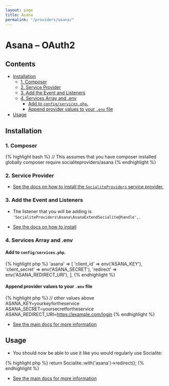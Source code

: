 ```yaml
---
layout: page
title: Asana
permalink: "/providers/asana/"
---
```

# Asana – OAuth2

## Contents

- [Installation](#installation)
  - [1. Composer](#1-composer)
  - [2. Service Provider](#2-service-provider)
  - [3. Add the Event and Listeners](#3-add-the-event-and-listeners)
  - [4. Services Array and .env](#4-services-array-and-env)
    - [Add to `config/services.php`.](#add-to-configservicesphp)
    - [Append provider values to your `.env` file](#append-provider-values-to-your-env-file)
- [Usage](#usage)


## Installation

### 1. Composer

{% highlight bash %}
// This assumes that you have composer installed globally
composer require socialiteproviders/asana
{% endhighlight %}

### 2. Service Provider

* [See the docs on how to install the `SocialiteProviders` service provider.](https://github.com/SocialiteProviders/Manager#2-service-provider)


### 3. Add the Event and Listeners

* The listener that you will be adding is `'SocialiteProviders\Asana\AsanaExtendSocialite@handle',`.

* [See the docs on how to install](https://github.com/SocialiteProviders/Manager#3-add-the-event-and-listeners)

### 4. Services Array and .env

#### Add to `config/services.php`.

{% highlight php %}
'asana' => [
    'client_id' => env('ASANA_KEY'),
    'client_secret' => env('ASANA_SECRET'),
    'redirect' => env('ASANA_REDIRECT_URI'),
],
{% endhighlight %}

#### Append provider values to your `.env` file

{% highlight php %}
// other values above
ASANA_KEY=yourkeyfortheservice
ASANA_SECRET=yoursecretfortheservice
ASANA_REDIRECT_URI=https://example.com/login
{% endhighlight %}

* [See the main docs for more information](https://github.com/SocialiteProviders/Manager#4-services-array-and-env)


## Usage

* You should now be able to use it like you would regularly use Socialite:

{% highlight php %}
return Socialite::with('asana')->redirect();
{% endhighlight %}

* [See the main docs for more information](https://github.com/SocialiteProviders/Manager#usage)

